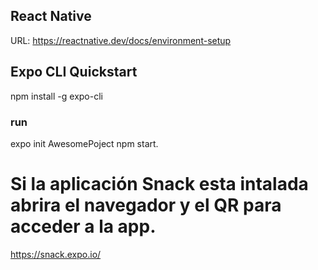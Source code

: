 ## React Native
 URL: https://reactnative.dev/docs/environment-setup

 ## Expo CLI Quickstart
 npm install -g expo-cli

 ### run
 expo init AwesomePoject
 npm start.

 # Si la aplicación Snack esta intalada abrira el navegador y el QR para acceder a la app.
 https://snack.expo.io/